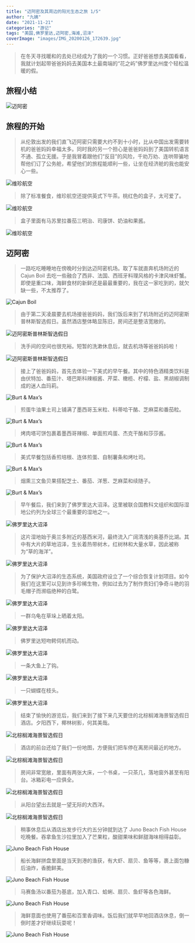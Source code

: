 ```yaml
---
title: "迈阿密及其周边的阳光生态之旅 1/5"
author: "九姨"
date: "2021-11-21"
categories: "游记"
tags: "美国,佛罗里达,迈阿密,海滩,沼泽"
coverImage: "images/IMG_20200126_172639.jpg"
---
```


>在冬天寻找暖和的去处已经成为了我的一个习惯。正好爸爸想去美国看看，我就计划起带爸爸妈妈去美国本土最南端的“花之屿”佛罗里达州度个轻松温暖的假。

## 旅程小结

![迈阿密](images/miami.jpg)

## 旅程的开始

>从伦敦出发的我们直飞迈阿密只需要大约不到十小时，比从中国出发需要转机的爸爸妈妈幸福太多。同时我的另一个担心是爸爸妈妈到了美国转机语言不通、孤立无援。于是我冒着跟他们“反目”的风险，千劝万劝、连哄带骗地帮他们订了公务舱，希望他们的旅程能顺利一些，让坐在经济舱的我也能安心一些。

![维珍航空](images/IMG_20200125_143523.jpg)

>除了标准餐食，维珍航空还提供英式下午茶。桃红色的盒子，太可爱了。

![维珍航空](images/IMG_20200125_200034.jpg)

>盒子里面有马苏里拉番茄三明治、司康饼、奶油和果酱。

![维珍航空](images/IMG_20200125_200221.jpg)

## 迈阿密

>一路吃吃睡睡地在傍晚时分到达迈阿密机场。取了车就直奔机场附近的 Cajun Boil 去吃一些融合了西非、法国、西班牙料理风格的卡津风味虾蟹。即使是重口味，海鲜食材的新鲜还是最最重要的，我在这一家吃到的，就欠缺一些，不太推荐了。

![Cajun Boil](images/IMG_20200126_015736.jpg)

>由于第二天凌晨要去机场接爸爸妈妈，我们饭后来到了机场附近的迈阿密斯普林斯智选假日。虽然酒店整体略显陈旧，房间还是整洁宽敞的。

![迈阿密斯普林斯智选假日](images/IMG_20200126_010543.jpg)

>洗手间的空间也很充裕。短暂的洗漱休息后，就去机场等爸爸妈妈啦！

![迈阿密斯普林斯智选假日](images/IMG_20200126_010600.jpg)

>接上了爸爸妈妈，首先去体验一下美式的早午餐。其中的特色酒精类饮料是由伏特加、番茄汁、塔巴斯科辣椒酱、芹菜、橄榄、柠檬、盐、黑胡椒调制成的迷人血玛莉。

![Burt & Max’s](images/IMG_20200126_162055.jpg)

>煎蛋牛油果土司上铺满了墨西哥玉米粒、科蒂哈干酪、芝麻菜和番茄粒。

![Burt & Max’s](images/IMG_20200126_162939.jpg)

>烤肉塔可饼包裹着墨西哥辣椒、单面煎鸡蛋、杰克干酪和莎莎酱。

![Burt & Max’s](images/IMG_20200126_162950.jpg)

>美式早餐包括香煎培根、连体煎蛋、自制薯条和烤吐司。

![Burt & Max’s](images/IMG_20200126_162956.jpg)

>烟熏三文鱼贝果搭配芝士、番茄、洋葱、芝麻菜和续随子。

![Burt & Max’s](images/IMG_20200126_163001.jpg)

>早午餐后，我们来到了佛罗里达大沼泽。这里被联合国教科文组织和国际湿地公约列为全球三个最重要的湿地之一。

![佛罗里达大沼泽](images/IMG_20200126_172639.jpg)

>这片湿地始于奥兰多附近的基西米河，最终流入广阔清浅的奥基乔比湖。其中有大片的草地沼泽，生长着热带树木，红树林和大量水草，因此被称为“草的海洋”。

![佛罗里达大沼泽](images/IMG_20200126_184600.jpg)

>为了保护大沼泽的生态系统，美国政府设立了一个综合恢复计划项目。如今我们在这里可以见到许多珍稀生物，例如过去为了制作贵妇们争奇斗艳的羽毛帽子而濒临绝种的白鹭。

![佛罗里达大沼泽](images/IMG_20200126_183748.jpg)

>一群乌龟在草垛上晒着太阳。

![佛罗里达大沼泽](images/IMG_20200126_185410.jpg)

>佛罗里达短吻鳄伺机而动。

![佛罗里达大沼泽](images/IMG_20200126_181207.jpg)

>一条大鱼上了钩。

![佛罗里达大沼泽](images/IMG_20200126_172522.jpg)

>一只蝴蝶在枝头。

![佛罗里达大沼泽](images/IMG_20200126_192324.jpg)

>结束了愉快的游览后，我们来到了接下来几天要住的北棕榈滩海景智选假日酒店。夕阳西下，椰林树影，何其美哉。

![北棕榈滩海景智选假日](images/IMG_20200126_175659.jpg)

>酒店的前台还给了我们一份地图，方便我们把车停在离房间最近的地方。

![北棕榈滩海景智选假日](images/IMG_20200126_204518.jpg)

>房间非常宽敞，里面有两张大床，一个书桌，一只茶几，落地窗外甚至有阳台。冰箱彩电一应俱全。

![北棕榈滩海景智选假日](images/IMG_20200126_204739.jpg)

>从阳台望出去就是一望无际的大西洋。

![北棕榈滩海景智选假日](images/IMG_20200126_204807.jpg)

>稍事休息后从酒店出发步行大约五分钟就到达了 Juno Beach Fish House 吃晚餐。吞拿鱼生沙拉里加入了芒果粒，酸甜果味和鲜甜海味相得益彰。

![Juno Beach Fish House](images/IMG_20200126_184026.jpg)

>船长海鲜拼盘里面是当天到港的渔获，有大虾、扇贝、鱼等等，裹上面包糠后油炸，香脆鲜美。

![Juno Beach Fish House](images/IMG_20200126_184031.jpg)

>马赛鱼汤以番茄为基底，加入青口、蛤蜊、扇贝、鱼虾等各色海鲜。

![Juno Beach Fish House](images/IMG_20200126_184035.jpg)

>海鲜意面也使用了番茄和百里香调味。饭后我们就早早地回酒店休息，倒一倒时差才好继续玩耍呢！

![Juno Beach Fish House](images/IMG_20200126_184038.jpg)
